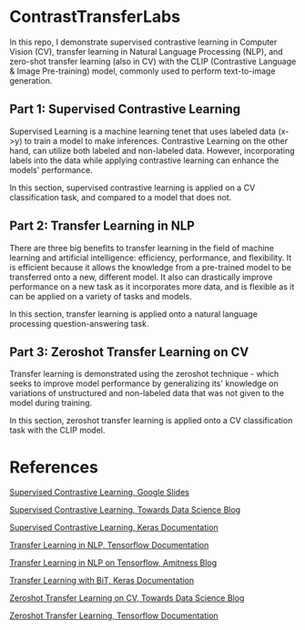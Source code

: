 # ContrastTransferLabs
In this repo, I demonstrate supervised contrastive learning in Computer Vision (CV), transfer learning in Natural Language Processing (NLP), and zero-shot transfer learning (also in CV) with the CLIP (Contrastive Language & Image Pre-training) model, commonly used to perform text-to-image generation.

## Part 1: Supervised Contrastive Learning
Supervised Learning is a machine learning tenet that uses labeled data (x->y) to train a model to make inferences. Contrastive Learning on the other hand, can utilize both labeled and non-labeled data. However, incorporating labels into the data while applying contrastive learning can enhance the models' performance.

In this section, supervised contrastive learning is applied on a CV classification task, and compared to a model that does not.


## Part 2: Transfer Learning in NLP

There are three big benefits to transfer learning in the field of machine learning and artificial intelligence: efficiency, performance, and flexibility. It is efficient because it allows the knowledge from a pre-trained model to be transferred onto a new, different model. It also can drastically improve performance on a new task as it incorporates more data, and is flexible as it can be applied on a variety of tasks and models.

In this section, transfer learning is applied onto a natural language processing question-answering task.


## Part 3: Zeroshot Transfer Learning on CV
 Transfer learning is demonstrated using the zeroshot technique - which seeks to improve model performance by generalizing its' knowledge on variations of unstructured and non-labeled data that was not given to the model during training. 

 In this section, zeroshot transfer learning is applied onto a CV classification task with the CLIP model.

# References

[Supervised Contrastive Learning, Google Slides](https://docs.google.com/presentation/d/1UxtHDwjViC7VpSb0zB-kajGQ-TwznQmc-7LsbHRfO3s/edit#slide=id.gcdc5f16e5b_20_5)

[Supervised Contrastive Learning, Towards Data Science Blog](https://towardsdatascience.com/contrastive-loss-for-supervised-classification-224ae35692e7)

[Supervised Contrastive Learning, Keras Documentation](https://keras.io/examples/vision/supervised-contrastive-learning/)

[Transfer Learning in NLP, Tensorflow Documentation](https://www.tensorflow.org/hub/tutorials/tf2_text_classification)

[Transfer Learning in NLP on Tensorflow, Amitness Blog](https://amitness.com/2020/02/tensorflow-hub-for-transfer-learning/)

[Transfer Learning with BiT, Keras Documentation](https://keras.io/examples/vision/bit/)

[Zeroshot Transfer Learning on CV, Towards Data Science Blog](https://towardsdatascience.com/how-to-try-clip-openais-zero-shot-image-classifier-439d75a34d6b)

[Zeroshot Transfer Learning, Tensorflow Documentation](https://www.tensorflow.org/tutorials/images/transfer_learning_with_hub)


